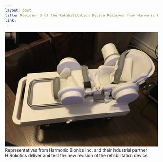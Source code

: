 ```yaml
---
layout: post
title: Revision 3 of the Rehabilitation Device Received from Harmonic Bionics Inc. and H.Robotics
link:
---
```

<img src="/photos/device_R3.jpg">
Representatives from Harmonic Bionics Inc. and their industrial partner H.Robotics deliver and test the new revision of the rehabilitation device.
